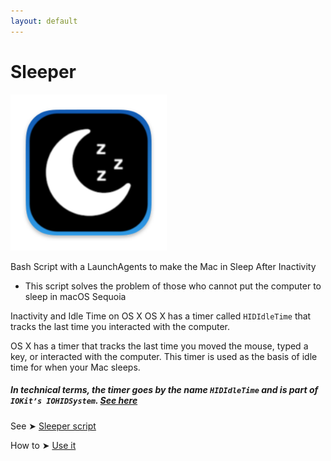 ```yaml
---
layout: default
---
```


# Sleeper
<img width="250" alt="1" src="PICS/applet.png">

Bash Script with a LaunchAgents to make the Mac in Sleep After Inactivity 
- This script solves the problem of those who cannot put the computer to sleep in macOS Sequoia

Inactivity and Idle Time on OS X
OS X has a timer called `HIDIdleTime` that tracks the last time you interacted with the computer.

OS X has a timer that tracks the last time you moved the mouse, typed a key, or interacted with the computer. This timer is used as the basis of idle time for when your Mac sleeps.

##### In technical terms, the timer goes by the name `HIDIdleTime` and is part of `IOKit’s IOHIDSystem`. [See here](https://www.dssw.co.uk/blog/2015-01-21-inactivity-and-idle-time/)

See ➤ [Sleeper script](https://github.com/chris1111/Sleeper/blob/main/SleeperTime/Sleeper)

How to ➤ [Use it](https://github.com/chris1111/Sleeper/blob/main/Usage.md)
